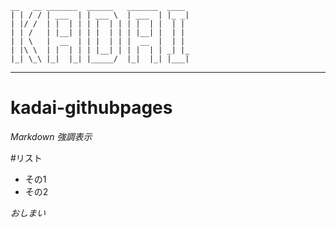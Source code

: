     __   __ _______  ______   _______  ____
    | | / / | ___  | | ___ \  | ___  | |_ _|
    | |/ /  | |  | | | |  | | | |  | |  | |
    | | /   | |__| | | |  | | | |__| |  | |
    | | \   |  __  | | |  | | |  __  |  | |
    | |\ \  | |  | | | |__| | | |  | | _| |_
    |_| \_\ |_|  |_| |_____/  |_|  |_| |___|
 -----------------------------------------------

# kadai-githubpages
*Markdown 強調表示*

#リスト
* その1
* その2

_おしまい_
